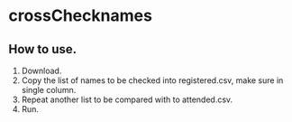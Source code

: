 # crossChecknames

## How to use.

1. Download.
2. Copy the list of names to be checked into registered.csv, make sure in single column.
3. Repeat another list to be compared with to attended.csv.
4. Run.
